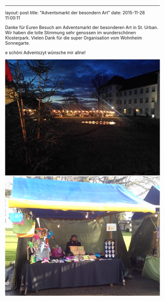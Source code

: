 ---
layout: post
title:  "Adventsmarkt der besondern Art"
date:   2015-11-28 11:00:11

Danke für Euren Besuch am Adventsmarkt der besonderen Art in St. Urban.
Wir haben die tolle Stimmung sehr genossen im wunderschönen Klosterpark. Vielen Dank für die super Organisation vom Wohnheim Sonnegarte.

e schöni Adventszyt wünsche mir allne!


<img src="/images/Advent1.jpg" />

<img src="/images/Advent2.jpg" />






    

